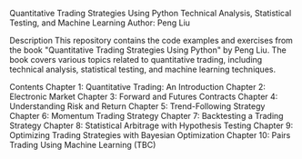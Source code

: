 Quantitative Trading Strategies Using Python
Technical Analysis, Statistical Testing, and Machine Learning
Author: Peng Liu

Description
This repository contains the code examples and exercises from the book "Quantitative Trading Strategies Using Python" by Peng Liu. The book covers various topics related to quantitative trading, including technical analysis, statistical testing, and machine learning techniques.

Contents
Chapter 1: Quantitative Trading: An Introduction
Chapter 2: Electronic Market
Chapter 3: Forward and Futures Contracts
Chapter 4: Understanding Risk and Return
Chapter 5: Trend-Following Strategy
Chapter 6: Momentum Trading Strategy
Chapter 7: Backtesting a Trading Strategy
Chapter 8: Statistical Arbitrage with Hypothesis Testing
Chapter 9: Optimizing Trading Strategies with Bayesian Optimization
Chapter 10: Pairs Trading Using Machine Learning (TBC)